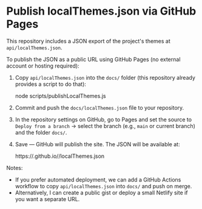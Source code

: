 # Publish localThemes.json via GitHub Pages

This repository includes a JSON export of the project's themes at `api/localThemes.json`.

To publish the JSON as a public URL using GitHub Pages (no external account or hosting required):

1. Copy `api/localThemes.json` into the `docs/` folder (this repository already provides a script to do that):

   node scripts/publishLocalThemes.js

2. Commit and push the `docs/localThemes.json` file to your repository.

3. In the repository settings on GitHub, go to Pages and set the source to `Deploy from a branch` -> select the branch (e.g., `main` or current branch) and the folder `docs/`.

4. Save — GitHub will publish the site. The JSON will be available at:

   https://<your-username>.github.io/<your-repo>/localThemes.json

Notes:

- If you prefer automated deployment, we can add a GitHub Actions workflow to copy `api/localThemes.json` into `docs/` and push on merge.
- Alternatively, I can create a public gist or deploy a small Netlify site if you want a separate URL.
